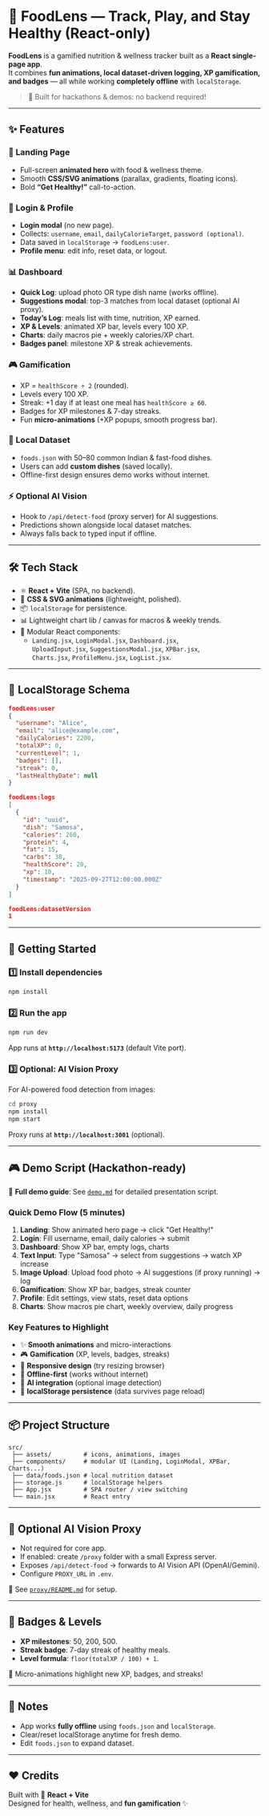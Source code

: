 # 🥗 FoodLens — Track, Play, and Stay Healthy (React-only)

**FoodLens** is a gamified nutrition & wellness tracker built as a **React single-page app**.  
It combines **fun animations, local dataset-driven logging, XP gamification, and badges** —
all while working **completely offline** with `localStorage`.

> 🚀 Built for hackathons & demos: no backend required!

---

## ✨ Features

### 🌟 Landing Page

- Full-screen **animated hero** with food & wellness theme.
- Smooth **CSS/SVG animations** (parallax, gradients, floating icons).
- Bold **“Get Healthy!”** call-to-action.

### 🔐 Login & Profile

- **Login modal** (no new page).
- Collects: `username`, `email`, `dailyCalorieTarget`, `password (optional)`.
- Data saved in `localStorage` → `foodLens:user`.
- **Profile menu**: edit info, reset data, or logout.

### 📊 Dashboard

- **Quick Log**: upload photo OR type dish name (works offline).
- **Suggestions modal**: top-3 matches from local dataset (optional AI proxy).
- **Today’s Log**: meals list with time, nutrition, XP earned.
- **XP & Levels**: animated XP bar, levels every 100 XP.
- **Charts**: daily macros pie + weekly calories/XP chart.
- **Badges panel**: milestone XP & streak achievements.

### 🎮 Gamification

- XP = `healthScore ÷ 2` (rounded).
- Levels every 100 XP.
- Streak: +1 day if at least one meal has `healthScore ≥ 60`.
- Badges for XP milestones & 7-day streaks.
- Fun **micro-animations** (+XP popups, smooth progress bar).

### 📂 Local Dataset

- `foods.json` with 50–80 common Indian & fast-food dishes.
- Users can add **custom dishes** (saved locally).
- Offline-first design ensures demo works without internet.

### ⚡ Optional AI Vision

- Hook to `/api/detect-food` (proxy server) for AI suggestions.
- Predictions shown alongside local dataset matches.
- Always falls back to typed input if offline.

---

## 🛠 Tech Stack

- ⚛️ **React + Vite** (SPA, no backend).
- 🎨 **CSS & SVG animations** (lightweight, polished).
- 📦 `localStorage` for persistence.
- 📊 Lightweight chart lib / canvas for macros & weekly trends.
- 🧩 Modular React components:
  - `Landing.jsx`, `LoginModal.jsx`, `Dashboard.jsx`,  
    `UploadInput.jsx`, `SuggestionsModal.jsx`, `XPBar.jsx`,  
    `Charts.jsx`, `ProfileMenu.jsx`, `LogList.jsx`.

---

## 📂 LocalStorage Schema

```json
foodLens:user
{
  "username": "Alice",
  "email": "alice@example.com",
  "dailyCalories": 2200,
  "totalXP": 0,
  "currentLevel": 1,
  "badges": [],
  "streak": 0,
  "lastHealthyDate": null
}

foodLens:logs
[
  {
    "id": "uuid",
    "dish": "Samosa",
    "calories": 260,
    "protein": 4,
    "fat": 15,
    "carbs": 30,
    "healthScore": 20,
    "xp": 10,
    "timestamp": "2025-09-27T12:00:00.000Z"
  }
]

foodLens:datasetVersion
1
```

---

## 🚀 Getting Started

### 1️⃣ Install dependencies

```bash
npm install
```

### 2️⃣ Run the app

```bash
npm run dev
```

App runs at **`http://localhost:5173`** (default Vite port).

### 3️⃣ Optional: AI Vision Proxy

For AI-powered food detection from images:

```bash
cd proxy
npm install
npm start
```

Proxy runs at **`http://localhost:3001`** (optional).

---

## 🎮 Demo Script (Hackathon-ready)

📖 **Full demo guide**: See [`demo.md`](demo.md) for detailed presentation script.

### Quick Demo Flow (5 minutes)

1. **Landing**: Show animated hero page → click "Get Healthy!"
2. **Login**: Fill username, email, daily calories → submit
3. **Dashboard**: Show XP bar, empty logs, charts
4. **Text Input**: Type "Samosa" → select from suggestions → watch XP increase
5. **Image Upload**: Upload food photo → AI suggestions (if proxy running) → log
6. **Gamification**: Show XP bar, badges, streak counter
7. **Profile**: Edit settings, view stats, reset data options
8. **Charts**: Show macros pie chart, weekly overview, daily progress

### Key Features to Highlight

- ✨ **Smooth animations** and micro-interactions
- 🎮 **Gamification** (XP, levels, badges, streaks)
- 📱 **Responsive design** (try resizing browser)
- 🔄 **Offline-first** (works without internet)
- 🤖 **AI integration** (optional image detection)
- 💾 **localStorage persistence** (data survives page reload)

---

## 📦 Project Structure

```
src/
 ├── assets/         # icons, animations, images
 ├── components/     # modular UI (Landing, LoginModal, XPBar, Charts...)
 ├── data/foods.json # local nutrition dataset
 ├── storage.js      # localStorage helpers
 ├── App.jsx         # SPA router / view switching
 └── main.jsx        # React entry
```

---

## 🔧 Optional AI Vision Proxy

- Not required for core app.
- If enabled: create `/proxy` folder with a small Express server.
- Exposes `/api/detect-food` → forwards to AI Vision API (OpenAI/Gemini).
- Configure `PROXY_URL` in `.env`.

📖 See [`proxy/README.md`](proxy/README.md) for setup.

---

## 🏅 Badges & Levels

- **XP milestones**: 50, 200, 500.
- **Streak badge**: 7-day streak of healthy meals.
- **Level formula**: `floor(totalXP / 100) + 1`.

🎉 Micro-animations highlight new XP, badges, and streaks!

---

## 📖 Notes

- App works **fully offline** using `foods.json` and `localStorage`.
- Clear/reset localStorage anytime for fresh demo.
- Edit `foods.json` to expand dataset.

---

## ❤️ Credits

Built with 🍎 **React + Vite**  
Designed for health, wellness, and **fun gamification** ✨

